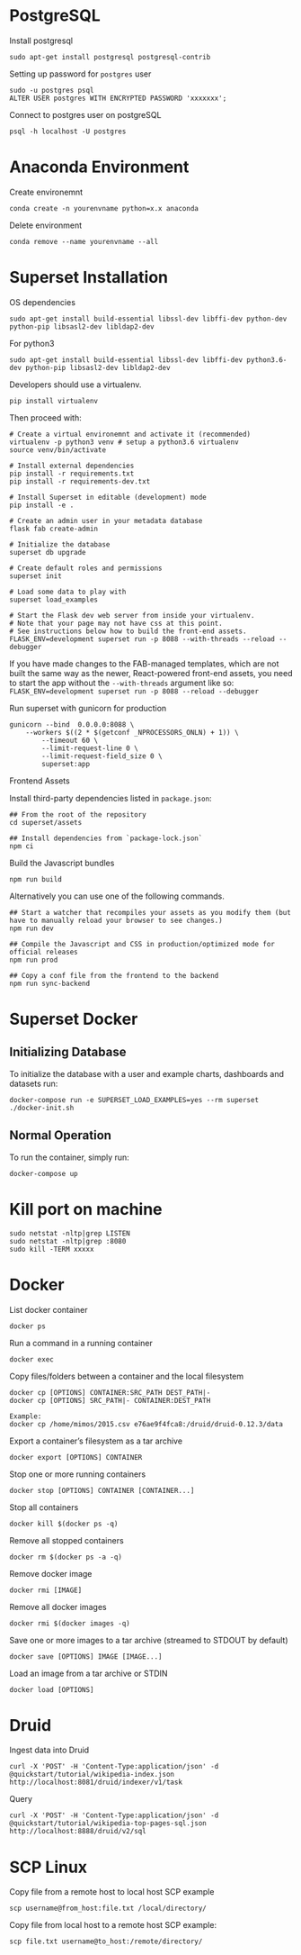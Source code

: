 # PostgreSQL
Install postgresql
```
sudo apt-get install postgresql postgresql-contrib
```

Setting up password for `postgres` user
```
sudo -u postgres psql
ALTER USER postgres WITH ENCRYPTED PASSWORD 'xxxxxxx';
```

Connect to postgres user on postgreSQL
```
psql -h localhost -U postgres
```

# Anaconda Environment
Create environemnt
```
conda create -n yourenvname python=x.x anaconda
```
Delete environment
```
conda remove --name yourenvname --all
```

# Superset Installation

OS dependencies
```
sudo apt-get install build-essential libssl-dev libffi-dev python-dev python-pip libsasl2-dev libldap2-dev
```
For python3
```
sudo apt-get install build-essential libssl-dev libffi-dev python3.6-dev python-pip libsasl2-dev libldap2-dev
```

Developers should use a virtualenv.
```
pip install virtualenv
```
Then proceed with:
```
# Create a virtual environemnt and activate it (recommended)
virtualenv -p python3 venv # setup a python3.6 virtualenv
source venv/bin/activate

# Install external dependencies
pip install -r requirements.txt
pip install -r requirements-dev.txt

# Install Superset in editable (development) mode
pip install -e .

# Create an admin user in your metadata database
flask fab create-admin

# Initialize the database
superset db upgrade

# Create default roles and permissions
superset init

# Load some data to play with
superset load_examples

# Start the Flask dev web server from inside your virtualenv.
# Note that your page may not have css at this point.
# See instructions below how to build the front-end assets.
FLASK_ENV=development superset run -p 8088 --with-threads --reload --debugger
```
If you have made changes to the FAB-managed templates, which are not built the same way as the newer, React-powered front-end assets, you need to start the app without the `--with-threads` argument like so: `FLASK_ENV=development superset run -p 8088 --reload --debugger`

Run superset with gunicorn for production
```
gunicorn --bind  0.0.0.0:8088 \
   	--workers $((2 * $(getconf _NPROCESSORS_ONLN) + 1)) \
        --timeout 60 \
        --limit-request-line 0 \
        --limit-request-field_size 0 \
        superset:app
```

Frontend Assets

Install third-party dependencies listed in `package.json`:

```
## From the root of the repository
cd superset/assets

## Install dependencies from `package-lock.json`
npm ci
```

Build the Javascript bundles
```
npm run build
```


Alternatively you can use one of the following commands.

```
## Start a watcher that recompiles your assets as you modify them (but have to manually reload your browser to see changes.)
npm run dev

## Compile the Javascript and CSS in production/optimized mode for official releases
npm run prod

## Copy a conf file from the frontend to the backend
npm run sync-backend
```

# Superset Docker
## Initializing Database
To initialize the database with a user and example charts, dashboards and datasets run:
```
docker-compose run -e SUPERSET_LOAD_EXAMPLES=yes --rm superset ./docker-init.sh
```
## Normal Operation
To run the container, simply run:
```
docker-compose up
```

# Kill port on machine
```
sudo netstat -nltp|grep LISTEN
sudo netstat -nltp|grep :8080
sudo kill -TERM xxxxx
```

# Docker
List docker container
```
docker ps
```
Run a command in a running container
```
docker exec
```
Copy files/folders between a container and the local filesystem
```
docker cp [OPTIONS] CONTAINER:SRC_PATH DEST_PATH|-
docker cp [OPTIONS] SRC_PATH|- CONTAINER:DEST_PATH

Example:
docker cp /home/mimos/2015.csv e76ae9f4fca8:/druid/druid-0.12.3/data
```
Export a container’s filesystem as a tar archive
```
docker export [OPTIONS] CONTAINER
```
Stop one or more running containers
```
docker stop [OPTIONS] CONTAINER [CONTAINER...]
```
Stop all containers
```
docker kill $(docker ps -q)
```
Remove all stopped containers
```
docker rm $(docker ps -a -q)
```
Remove docker image
```
docker rmi [IMAGE]
```
Remove all docker images
```
docker rmi $(docker images -q)
```
Save one or more images to a tar archive (streamed to STDOUT by default)
```
docker save [OPTIONS] IMAGE [IMAGE...]
```
Load an image from a tar archive or STDIN
```
docker load [OPTIONS]
```

# Druid
Ingest data into Druid
```
curl -X 'POST' -H 'Content-Type:application/json' -d @quickstart/tutorial/wikipedia-index.json http://localhost:8081/druid/indexer/v1/task
```

Query
```
curl -X 'POST' -H 'Content-Type:application/json' -d @quickstart/tutorial/wikipedia-top-pages-sql.json http://localhost:8888/druid/v2/sql
```

# SCP Linux
Copy file from a remote host to local host SCP example
```
scp username@from_host:file.txt /local/directory/
```
Copy file from local host to a remote host SCP example:
```
scp file.txt username@to_host:/remote/directory/
```
